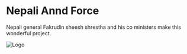 
# Nepali Annd Force

Nepali general Fakrudin sheesh shrestha and his co ministers make this wonderful project.


![Logo](https://dev-to-uploads.s3.amazonaws.com/uploads/articles/th5xamgrr6se0x5ro4g6.png)

